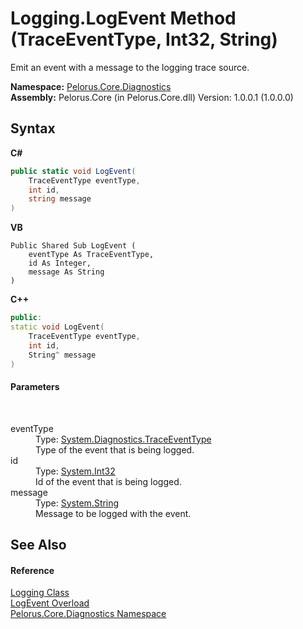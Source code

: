 # Logging.LogEvent Method (TraceEventType, Int32, String)
 

Emit an event with a message to the logging trace source.

**Namespace:**&nbsp;<a href="9C794B0B">Pelorus.Core.Diagnostics</a><br />**Assembly:**&nbsp;Pelorus.Core (in Pelorus.Core.dll) Version: 1.0.0.1 (1.0.0.0)

## Syntax

**C#**<br />
``` C#
public static void LogEvent(
	TraceEventType eventType,
	int id,
	string message
)
```

**VB**<br />
``` VB
Public Shared Sub LogEvent ( 
	eventType As TraceEventType,
	id As Integer,
	message As String
)
```

**C++**<br />
``` C++
public:
static void LogEvent(
	TraceEventType eventType, 
	int id, 
	String^ message
)
```


#### Parameters
&nbsp;<dl><dt>eventType</dt><dd>Type: <a href="http://msdn2.microsoft.com/en-us/library/5t134hfw" target="_blank">System.Diagnostics.TraceEventType</a><br />Type of the event that is being logged.</dd><dt>id</dt><dd>Type: <a href="http://msdn2.microsoft.com/en-us/library/td2s409d" target="_blank">System.Int32</a><br />Id of the event that is being logged.</dd><dt>message</dt><dd>Type: <a href="http://msdn2.microsoft.com/en-us/library/s1wwdcbf" target="_blank">System.String</a><br />Message to be logged with the event.</dd></dl>

## See Also


#### Reference
<a href="4F40DA64">Logging Class</a><br /><a href="9439FF7F">LogEvent Overload</a><br /><a href="9C794B0B">Pelorus.Core.Diagnostics Namespace</a><br />